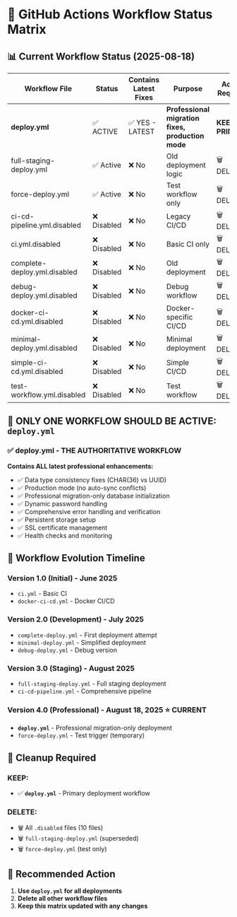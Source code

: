 # 🔄 GitHub Actions Workflow Status Matrix

## 📊 Current Workflow Status (2025-08-18)

| Workflow File | Status | Contains Latest Fixes | Purpose | Action Required |
|---------------|--------|----------------------|---------|-----------------|
| **deploy.yml** | ✅ ACTIVE | ✅ YES - LATEST | **Professional migration fixes, production mode** | **KEEP - PRIMARY** |
| full-staging-deploy.yml | ✅ Active | ❌ No | Old deployment logic | 🗑️ DELETE |
| force-deploy.yml | ✅ Active | ❌ No | Test workflow only | 🗑️ DELETE |
| ci-cd-pipeline.yml.disabled | ❌ Disabled | ❌ No | Legacy CI/CD | 🗑️ DELETE |
| ci.yml.disabled | ❌ Disabled | ❌ No | Basic CI only | 🗑️ DELETE |
| complete-deploy.yml.disabled | ❌ Disabled | ❌ No | Old deployment | 🗑️ DELETE |
| debug-deploy.yml.disabled | ❌ Disabled | ❌ No | Debug workflow | 🗑️ DELETE |
| docker-ci-cd.yml.disabled | ❌ Disabled | ❌ No | Docker-specific CI/CD | 🗑️ DELETE |
| minimal-deploy.yml.disabled | ❌ Disabled | ❌ No | Minimal deployment | 🗑️ DELETE |
| simple-ci-cd.yml.disabled | ❌ Disabled | ❌ No | Simple CI/CD | 🗑️ DELETE |
| test-workflow.yml.disabled | ❌ Disabled | ❌ No | Test workflow | 🗑️ DELETE |

## 🎯 **ONLY ONE WORKFLOW SHOULD BE ACTIVE: `deploy.yml`**

### ✅ **deploy.yml** - THE AUTHORITATIVE WORKFLOW
**Contains ALL latest professional enhancements:**
- ✅ Data type consistency fixes (CHAR(36) vs UUID)
- ✅ Production mode (no auto-sync conflicts)
- ✅ Professional migration-only database initialization
- ✅ Dynamic password handling
- ✅ Comprehensive error handling and verification
- ✅ Persistent storage setup
- ✅ SSL certificate management
- ✅ Health checks and monitoring

## 📅 Workflow Evolution Timeline

### Version 1.0 (Initial) - June 2025
- `ci.yml` - Basic CI
- `docker-ci-cd.yml` - Docker CI/CD

### Version 2.0 (Development) - July 2025
- `complete-deploy.yml` - First deployment attempt
- `minimal-deploy.yml` - Simplified deployment
- `debug-deploy.yml` - Debug version

### Version 3.0 (Staging) - August 2025
- `full-staging-deploy.yml` - Full staging deployment
- `ci-cd-pipeline.yml` - Comprehensive pipeline

### Version 4.0 (Professional) - August 18, 2025 ⭐ **CURRENT**
- **`deploy.yml`** - Professional migration-only deployment
- `force-deploy.yml` - Test trigger (temporary)

## 🧹 Cleanup Required

### KEEP:
- ✅ **`deploy.yml`** - Primary deployment workflow

### DELETE:
- 🗑️ All `.disabled` files (10 files)
- 🗑️ `full-staging-deploy.yml` (superseded)
- 🗑️ `force-deploy.yml` (test only)

## 🎯 Recommended Action
1. **Use `deploy.yml` for all deployments**
2. **Delete all other workflow files**
3. **Keep this matrix updated with any changes**
